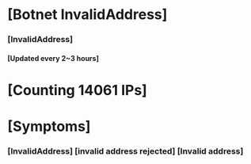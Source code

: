 # [Botnet InvalidAddress]
### [InvalidAddress]
#### [Updated every 2~3 hours]

# [Counting 14061 IPs]

# [Symptoms] 

###   [InvalidAddress] [invalid address rejected] [Invalid address]
